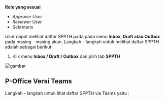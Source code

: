 **Role yang sesuai**

- *Approver User*
- *Reviewer User*
- Sekretaris

*User* dapat melihat daftar SPPTH pada pada menu **Inbox, Draft atau Outbox** pada masing - masing akun. Langkah - langkah untuk melihat daftar SPPTH adalah sebagai berikut

1. Klik menu **Inbox / Draft / Outbox** dan pilih tab **SPPTH**

![gambar](SC_SPPTH/TH01.png)



## **P-Office Versi Teams**


Langkah - langkah untuk lihat daftar SPPTH via Teams yaitu :